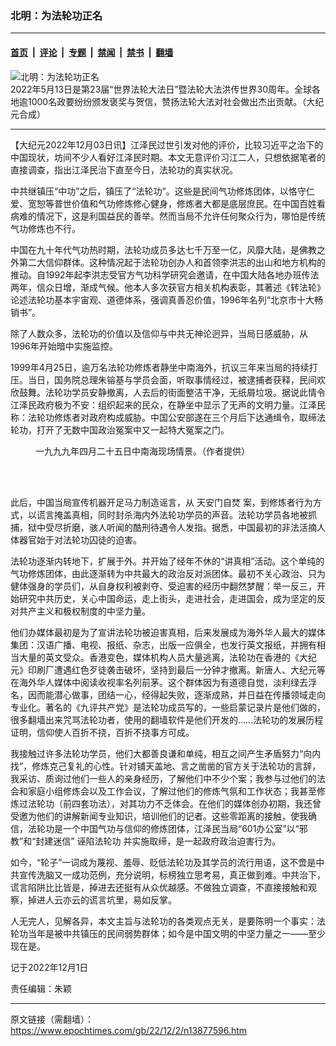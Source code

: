 ### 北明：为法轮功正名

---

#### [首页](../../../..?n13877596) &nbsp;|&nbsp; [评论](../../../../../epoch-comment?n13877596) &nbsp;|&nbsp; [专题](../../../../../epoch-special?n13877596) &nbsp;|&nbsp; [禁闻](../../../../../epoch-news?n13877596) &nbsp;|&nbsp; [禁书](../../../../../books?n13877596) &nbsp;|&nbsp; [翻墙](https://github.com/gfw-breaker/nogfw/blob/master/README.md?n13877596)


<div><img alt="北明：为法轮功正名" class="attachment-djy_600_400 size-djy_600_400 wp-post-image" src="https://i.epochtimes.com/assets/uploads/2022/05/id13736318-falundafa-day-2022-600x400.jpg"/>
<div class="caption">
 2022年5月13日是第23届“世界法轮大法日”暨法轮大法洪传世界30周年。全球各地逾1000名政要纷纷颁发褒奖与贺信，赞扬法轮大法对社会做出杰出贡献。（大纪元合成）
</div></div><hr/><div class="post_content" id="artbody" itemprop="articleBody">
 <!-- article content begin -->
 <p>
  【大纪元2022年12月03日讯】江泽民过世引发对他的评价，比较习近平之治下的中国现状，坊间不少人看好江泽民时期。本文无意评价习江二人，只想依据笔者的直接调查，指出江泽民治下直至今日，法轮功的真实状况。
 </p>
 <p>
  中共继镇压“中功”之后，镇压了“法轮功”。这些是民间气功修炼团体，以恪守仁爱、宽恕等普世价值和气功修炼修心健身，修炼者大都是底层庶民。在中国百姓看病难的情况下，这是利国益民的善举。然而当局不允许任何聚众行为，哪怕是传统气功修炼也不行。
 </p>
 <p>
  中国在九十年代气功热时期，法轮功成员多达七千万至一亿，风靡大陆，是佛教之外第二大信仰群体。这种情况起于法轮功创办人和首领李洪志的出山和地方机构的推动。自1992年起李洪志受官方气功科学研究会邀请，在中国大陆各地办班传法两年，信众日增，渐成气候。他本人多次获官方相关机构表彰，其著述《转法轮》论述法轮功基本宇宙观、道德体系，强调真善忍价值，1996年名列“北京市十大畅销书”。
 </p>
 <p>
  除了人数众多，法轮功的价值以及信仰与中共无神论迥异，当局日感威胁，从1996年开始暗中实施监控。
 </p>
 <p>
  1999年4月25日，逾万名法轮功修炼者静坐中南海外，抗议三年来当局的持续打压。当日，国务院总理朱镕基与学员会面，听取事情经过，被逮捕者获释，民间欢欣鼓舞。法轮功学员安静撤离，人去后的街面整洁干净，无纸屑垃圾。据说此情令江泽民政府极为不安：组织起来的民众，在静坐中显示了无声的文明力量。江泽民称：法轮功修炼者对政府构成威胁。中国公安部遂在三个月后下达通缉令，取缔法轮功，打开了无数中国政治冤案中又一起特大冤案之门。
 </p>
 <figure aria-describedby="caption-attachment-13877628" class="wp-caption aligncenter" id="attachment_13877628" style="width: 600px">
  <ok href="https://i.epochtimes.com/assets/uploads/2022/12/id13877628-2022-12-02_131808.jpg" target="_blank">
   <img alt="" class="size-large wp-image-13877628" src="https://i.epochtimes.com/assets/uploads/2022/12/id13877628-2022-12-02_131808-600x373.jpg"/>
  </ok>
  <br/><figcaption class="wp-caption-text" id="caption-attachment-13877628">
   一九九九年四月二十五日中南海现场情景。（作者提供）
  </figcaption><br/>
 </figure><br/>
 <p>
  此后，中国当局宣传机器开足马力制造谣言，从
  <ok href="https://www.epochtimes.com/gb/tag/%E5%A4%A9%E5%AE%89%E9%97%A8%E8%87%AA%E7%84%9A.html">
   天安门自焚
  </ok>
  案，到修炼者行为方式，以谎言掩盖真相，同时封杀海内外法轮功学员的声音。法轮功学员各地被抓捕，狱中受尽折磨，骇人听闻的酷刑待遇令人发指。据悉，中国最初的非法活摘人体器官始于对法轮功囚徒的迫害。
 </p>
 <p>
  法轮功逐渐内转地下，扩展于外。并开始了经年不休的“讲真相”活动。这个单纯的气功修炼团体，由此逐渐转为中共最大的政治反对派团体。最初不关心政治、只为健体强身的学员们，从自身权利被剥夺、受迫害的经历中翻然梦醒：举一反三，开始研究中共历史，关心中国命运，走上街头，走进社会，走进国会，成为坚定的反对共产主义和极权制度的中坚力量。
 </p>
 <p>
  他们办媒体最初是为了宣讲法轮功被迫害真相，后来发展成为海外华人最大的媒体集团：汉语广播、电视、报纸、杂志，出版一应俱全，也发行英文报纸，并拥有相当大量的英文受众。香港变色，媒体机构人员大量逃离，法轮功在香港的《大纪元》印刷厂遭遇红色歹徒袭击破坏，坚持到最后一分钟才撤离。新唐人、大纪元等在海外华人媒体中阅读收视率名列前茅。这个群体因为有道德自觉，淡利绿去浮名，因而能潜心做事，团结一心，经得起失败，逐渐成熟，并日益在传播领域走向专业化。著名的《九评共产党》是法轮功成员写的，一些启蒙记录片是他们做的，很多翻墙出来咒骂法轮功者，使用的翻墙软件是他们开发的……法轮功的发展历程证明，信仰使人百折不挠，百折不挠事方可成。
 </p>
 <p>
  我接触过许多法轮功学员，他们大都善良谦和单纯，相互之间产生矛盾努力“向内找”，修炼克己复礼的心性。针对铺天盖地、言之凿凿的官方关于法轮功的言辞，我采访、质询过他们一些人的亲身经历，了解他们中不少个案；我参与过他们的法会和家庭小组修炼会以及工作会议，了解过他们的修炼气氛和工作状态；我甚至修炼过法轮功（前四套功法），对其功力不乏体会。在他们的媒体创办初期，我还曾受邀为他们的讲解新闻专业知识，培训他们的记者。这些零距离的接触，使我确信，法轮功是一个中国气功与信仰的修炼团体，江泽民当局“601办公室”以“邪教”和“封建迷信”
  <ok href="https://www.epochtimes.com/gb/tag/%E8%AF%AC%E9%99%B7%E6%B3%95%E8%BD%AE%E5%8A%9F.html">
   诬陷法轮功
  </ok>
  并实施取缔，是一起政府政治迫害行为。
 </p>
 <p>
  如今，“轮子”一词成为蔑视、羞辱、贬低法轮功及其学员的流行用语，这不啻是中共宣传洗脑又一成功范例，充分说明，标榜独立思考易，真正做到难。中共治下，谎言陷阱比比皆是，掉进去还挺有从众优越感。不做独立调查，不直接接触和观察，掉进人云亦云的谎言坑里，易如反掌。
 </p>
 <p>
  人无完人，见解各异，本文主旨与法轮功的各类观点无关，是要陈明一个事实：法轮功当年是被中共镇压的民间弱势群体；如今是中国文明的中坚力量之一——至少现在是。
 </p>
 <p>
  记于2022年12月1日
 </p>
 <p>
  责任编辑：朱颖
 </p>
 <!-- article content end -->
 <div id="below_article_ad">
 </div>
</div>


---

原文链接（需翻墙）：https://www.epochtimes.com/gb/22/12/2/n13877596.htm